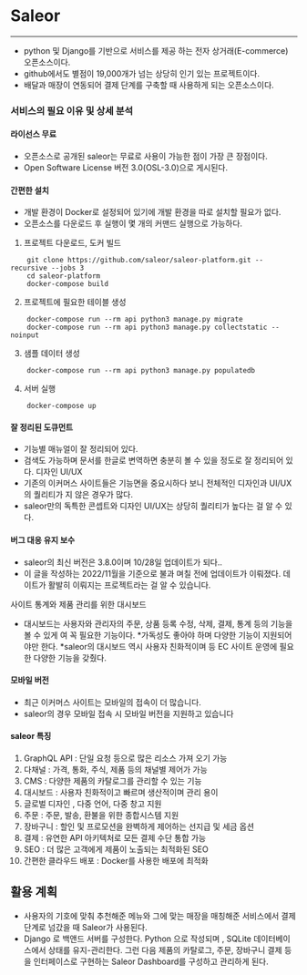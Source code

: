 # Saleor
---
* python 및 Django를 기반으로 서비스를 제공 하는 전자 상거래(E-commerce) 오픈소스이다.
* github에서도 별점이 19,000개가 넘는 상당히 인기 있는 프로젝트이다.
* 배달과 매장이 연동되어 결제 단계를 구축할 때 사용하게 되는 오픈소스이다.

### 서비스의 필요 이유 및 상세 분석
#### 라이선스 무료
 * 오픈소스로 공개된 saleor는 무료로 사용이 가능한 점이 가장 큰 장점이다.
 * Open Software License 버전 3.0(OSL-3.0)으로 게시된다.

#### 간편한 설치
 * 개발 환경이 Docker로 설정되어 있기에 개발 환경을 따로 설치할 필요가 없다.
 * 오픈소스를 다운로드 후 실행이 몇 개의 커맨드 실행으로 가능하다.



1. 프로젝트 다운로드, 도커 빌드
```
    git clone https://github.com/saleor/saleor-platform.git --recursive --jobs 3
    cd saleor-platform
    docker-compose build
```
2. 프로젝트에 필요한 테이블 생성
```
    docker-compose run --rm api python3 manage.py migrate
    docker-compose run --rm api python3 manage.py collectstatic --noinput
```
3. 샘플 데이터 생성
```
    docker-compose run --rm api python3 manage.py populatedb
```
4. 서버 실행
```
    docker-compose up
```

#### 잘 정리된 도큐먼트
 * 기능별 매뉴얼이 잘 정리되어 있다.
 * 검색도 가능하며 문서를 한글로 변역하면 충분히 볼 수 있을 정도로 잘 정리되어 있다. 
 디자인 UI/UX
 * 기존의 이커머스 사이트들은 기능면을 중요시하다 보니 전체적인 디자인과 UI/UX의 퀄리티가 지 않은 경우가 많다.
 * saleor만의 독특한 콘셉트와 디자인 UI/UX는 상당히 퀄리티가 높다는 걸 알 수 있다.

#### 버그 대응 유지 보수
 * saleor의 최신 버전은 3.8.0이며 10/28일 업데이트가 되다..
 * 이 글을 작성하는 2022/11월을 기준으로 불과 며칠 전에 업데이트가 이뤄졌다.
데이트가 활발히 이뤄지는 프로젝트라는 걸 알 수 있습니다.

 사이트 통계와 제품 관리를 위한 대시보드
 * 대시보드는 사용자와 관리자의 주문, 상품 등록 수정, 삭제, 결제, 통계 등의 기능을 볼 수 있게 여 꼭 필요한 기능이다.
 *가독성도 좋아야 하며 다양한 기능이 지원되어야만 한다.
 *saleor의 대시보드 역시 사용자 친화적이며 등 EC 사이트 운영에 필요한 다양한 기능을 갖췄다.

#### 모바일 버전
 * 최근 이커머스 사이트는 모바일의 접속이 더 많습니다.
 * saleor의 경우 모바일 접속 시 모바일 버전을 지원하고 있습니다

####  saleor 특징
 1. GraphQL API : 단일 요청 등으로 많은 리소스 가져 오기 가능
 2. 다채널 : 가격, 통화, 주식, 제품 등의 채널별 제어가 가능
 3. CMS : 다양한 제품의 카탈로그를 관리할 수 있는 기능
 4. 대시보드 : 사용자 친화적이고 빠르며 생산적이며 관리 용이
 5. 글로벌 디자인 , 다중 언어, 다중 창고 지원
 6. 주문 : 주문, 발송, 환불을 위한 종합시스템 지원
 7. 장바구니 : 할인 및 프로모션을 완벽하게 제어하는 선지급 및 세금 옵션
 8. 결제 : 유연한 API 아키텍처로 모든 결제 수단 통합 가능
 9. SEO : 더 많은 고객에게 제품이 노출되는 최적화된 SEO
 10. 간편한 클라우드 배포 : Docker를 사용한 배포에 최적화

## 활용 계획

* 사용자의 기호에 맞춰 추천해준 메뉴와 그에 맞는 매장을 매칭해준 서비스에서 결제 단계로 넘갔을 때 Saleor가 사용된다. 
*  Django 로 백앤드 서버를 구성한다. Python 으로 작성되며 , SQLite 데이터베이스에서 상태를 유지-관리한다. 그런 다음 제품의 카탈로그, 주문, 장바구니 결제 등을 인터페이스로 구현하는 Saleor Dashboard를 구성하고 관리하게 된다.